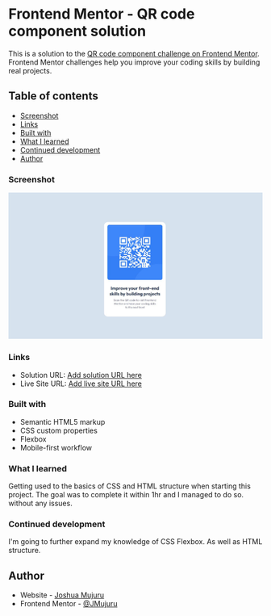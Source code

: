 # Frontend Mentor - QR code component solution

This is a solution to the [QR code component challenge on Frontend Mentor](https://www.frontendmentor.io/challenges/qr-code-component-iux_sIO_H). Frontend Mentor challenges help you improve your coding skills by building real projects. 

## Table of contents

  - [Screenshot](#screenshot)
  - [Links](#links)
  - [Built with](#built-with)
  - [What I learned](#what-i-learned)
  - [Continued development](#continued-development)
- [Author](#author)

### Screenshot

![](/screenshot.JPG)

### Links

- Solution URL: [Add solution URL here](https://github.com/JMujuru/QR-code-componet)
- Live Site URL: [Add live site URL here](https://your-live-site-url.com)


### Built with

- Semantic HTML5 markup
- CSS custom properties
- Flexbox
- Mobile-first workflow

### What I learned

Getting used to the basics of CSS and HTML structure when starting this project.  The goal was to complete it within 1hr and I managed to do so. without any issues.

### Continued development

I'm going to further expand my knowledge of CSS Flexbox. As well as HTML structure.


## Author

- Website - [Joshua Mujuru](https://www.your-site.com)
- Frontend Mentor - [@JMujuru](https://www.frontendmentor.io/profile/JMujuru)
